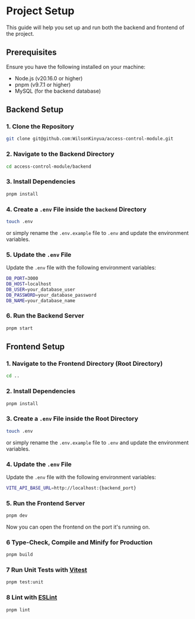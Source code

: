 # Project Setup

This guide will help you set up and run both the backend and frontend of the project.

## Prerequisites

Ensure you have the following installed on your machine:

- Node.js (v20.16.0 or higher)
- pnpm (v9.7.1 or higher)
- MySQL (for the backend database)

## Backend Setup

### 1. Clone the Repository

```sh
git clone git@github.com:WilsonKinyua/access-control-module.git
```

### 2. Navigate to the Backend Directory

```sh
cd access-control-module/backend
```

### 3. Install Dependencies

```sh
pnpm install
```

### 4. Create a `.env` File inside the `backend` Directory

```sh
touch .env
```

or simply rename the `.env.example` file to `.env` and update the environment variables.

### 5. Update the `.env` File

Update the `.env` file with the following environment variables:

```sh
DB_PORT=3000
DB_HOST=localhost
DB_USER=your_database_user
DB_PASSWORD=your_database_password
DB_NAME=your_database_name
```

### 6. Run the Backend Server

```sh
pnpm start
```

## Frontend Setup

### 1. Navigate to the Frontend Directory (Root Directory)

```sh
cd ..
```

### 2. Install Dependencies

```sh
pnpm install
```

### 3. Create a `.env` File inside the Root Directory

```sh
touch .env
```

or simply rename the `.env.example` file to `.env` and update the environment variables.

### 4. Update the `.env` File

Update the `.env` file with the following environment variables:

```sh
VITE_API_BASE_URL=http://localhost:{backend_port}
```

### 5. Run the Frontend Server

```sh
pnpm dev
```
Now you can open the frontend on the port it's running on.

### 6 Type-Check, Compile and Minify for Production

```sh
pnpm build
```

### 7 Run Unit Tests with [Vitest](https://vitest.dev/)

```sh
pnpm test:unit
```

### 8 Lint with [ESLint](https://eslint.org/)

```sh
pnpm lint
```